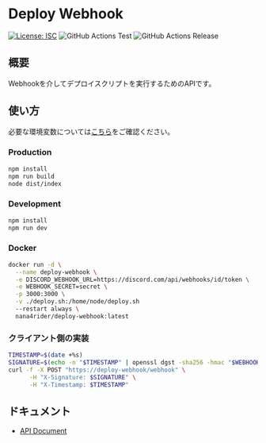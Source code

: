 # Deploy Webhook

[![License: ISC](https://img.shields.io/github/license/nana4rider/deploy-webhook)](LICENSE)
![GitHub Actions Test](https://github.com/nana4rider/deploy-webhook/actions/workflows/test.yml/badge.svg)
![GitHub Actions Release](https://github.com/nana4rider/deploy-webhook/actions/workflows/release.yml/badge.svg)

## 概要

Webhookを介してデプロイスクリプトを実行するためのAPIです。

## 使い方

必要な環境変数については[こちら](https://github.com/nana4rider/deploy-webhook/blob/main/src/env.ts)をご確認ください。

### Production

```sh
npm install
npm run build
node dist/index
```

### Development

```sh
npm install
npm run dev
```

### Docker

```sh
docker run -d \
  --name deploy-webhook \
  -e DISCORD_WEBHOOK_URL=https://discord.com/api/webhooks/id/token \
  -e WEBHOOK_SECRET=secret \
  -p 3000:3000 \
  -v ./deploy.sh:/home/node/deploy.sh
  --restart always \
  nana4rider/deploy-webhook:latest
```

### クライアント側の実装

```sh
TIMESTAMP=$(date +%s)
SIGNATURE=$(echo -n "$TIMESTAMP" | openssl dgst -sha256 -hmac "$WEBHOOK_SECRET" | awk '{print $2}')
curl -f -X POST "https://deploy-webhook/webhook" \
      -H "X-Signature: $SIGNATURE" \
      -H "X-Timestamp: $TIMESTAMP"
```

## ドキュメント

- [API Document](https://nana4rider.github.io/openapi-ui/?deploy-webhook)
